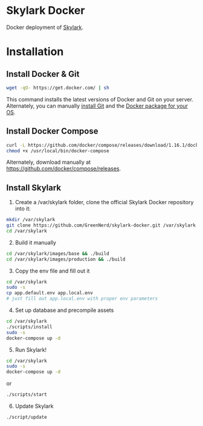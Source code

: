 # Skylark Docker
Docker deployment of [Skylark](https://skylarkly.com).

# Installation

## Install Docker & Git
```bash
wget -qO- https://get.docker.com/ | sh
```
This command installs the latest versions of Docker and Git on your server. Alternately, you can manually [install Git](https://git-scm.com/book/en/v2/Getting-Started-Installing-Git) and the [Docker package for your OS](https://docs.docker.com/installation/).

## Install Docker Compose
```bash
curl -L https://github.com/docker/compose/releases/download/1.16.1/docker-compose-`uname -s`-`uname -m` -o /usr/local/bin/docker-compose
chmod +x /usr/local/bin/docker-compose
```

Alternately, download manually at https://github.com/docker/compose/releases.

## Install Skylark

1. Create a /var/skylark folder, clone the official Skylark Docker repository into it:

```bash
mkdir /var/skylark
git clone https://github.com/GreenNerd/skylark-docker.git /var/skylark
cd /var/skylark
```

2. Build it manually
```bash
cd /var/skylark/images/base && ./build
cd /var/skylark/images/production && ./build
```

3. Copy the env file and fill out it
```bash
cd /var/skylark
sudo -s
cp app.default.env app.local.env
# just fill out app.local.env with proper env parameters
```

4. Set up database and precompile assets
```bash
cd /var/skylark
./scripts/install
sudo -s
docker-compose up -d
```

5. Run Skylark!
```bash
cd /var/skylark
sudo -s
docker-compose up -d
```
or
```bash
./scripts/start
```

6. Update Skylark
```bash
./script/update
```

